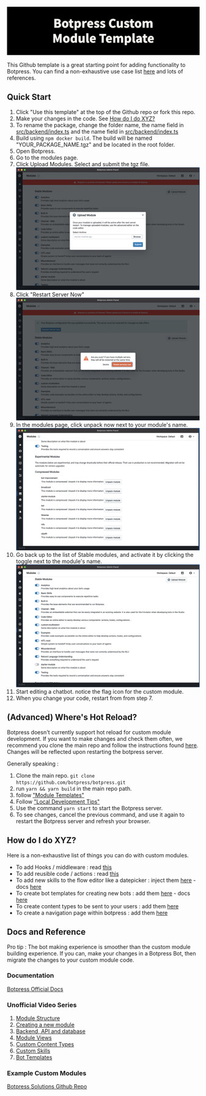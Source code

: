 
![Botpress Custom Module Template](readme-banner.png)


This Github template is a great starting point for adding functionality to Botpress. You can find a non-exhaustive use case list [here](#how-do-i-do-xyz?) and lots of references.

## Quick Start 

1. Click "Use this template" at the top of the Github repo or fork this repo.
2. Make your changes in the code. See [How do I do XYZ?](#how-do-i-do-xyz?)
3. To rename the package, change the folder name, the name field in [src/backend/index.ts](src/backend/index.ts) and the name field in [src/backend/index.ts](src/backend/index.ts)
4. Build using ``npm docker build``. The build will be named "YOUR_PACKAGE_NAME.tgz" and be located in the root folder.
5. Open Botpress.
6. Go to the modules page.
7. Click Upload Modules. Select and submit the tgz file. ![](1.png)
8. Click "Restart Server Now" ![](2.png)
9. In the modules page, click unpack now next to your module's name. ![](3.png)
10. Go back up to the list of Stable modules, and activate it by clicking the toggle next to the module's name. ![](4.png)
11. Start editing a chatbot. notice the flag icon for the custom module.
12. When you change your code, restart from from step 7.


## (Advanced) Where's Hot Reload?
Botpress doesn't currently support hot reload for custom module development. If you want to make changes and check them often, we recommend you clone the main repo and follow the instructions found [here](https://botpress.com/docs/building-chatbots/developers/custom-modules#local-development-tips). Changes will be reflected upon restarting the botpress server.

Generally speaking : 
1) Clone the main repo. ``git clone https://github.com/botpress/botpress.git``
2) run ``yarn && yarn build`` in the main repo path.
3) follow ["Module Templates"](https://botpress.com/docs/building-chatbots/developers/custom-modules#module-templates)
4) Follow ["Local Development Tips"](https://botpress.com/docs/building-chatbots/developers/custom-modules#local-development-tips)
5) Use the command ``yarn start`` to start the Botpress server.
6) To see changes, cancel the previous command, and use it again to restart the Botpress server and refresh your browser.

## How do I do XYZ? 

Here is a non-exhaustive list of things you can do with custom modules.

- To add Hooks / middleware : read [this](src/hooks/README.md)
- To add reusible code / actions : read [this](src/actions/README.md)
- To add new skills to the flow editor like a datepicker : inject them [here](src/backend/index.ts) - docs [here](https://botpress.com/docs/building-chatbots/developers/custom-modules#skills)  
- To create bot templates for creating new bots : add them [here](src/bot-templates/) - docs [here](https://botpress.com/docs/building-chatbots/developers/custom-modules#bottemplates)
- To create content types to be sent to your users : add them [here](src/views/lite/)
- To create a navigation page within botpress : add them [here](src/views/full/index.jsx)


## Docs and Reference 

Pro tip : 
The bot making experience is smoother than the custom module building experience. If you can, make your changes in a Botpress Bot, then migrate the changes to your custom module code. 

### Documentation
[Botpress Official Docs](https://botpress.com/docs/building-chatbots/developers/custom-modules)

### Unofficial Video Series
1) [Module Structure](https://share.descript.com/view/F7HWNQVbpEX)
2) [Creating a new module](https://share.descript.com/view/t5iYzfqHrJu)
3) [Backend, API and database](https://share.descript.com/view/C6uaCVLx5wI)
4) [Module Views](https://share.descript.com/view/5FdZBxlzrEe)
5) [Custom Content Types](https://share.descript.com/view/Bz382dj6EFG)
6) [Custom Skills](https://share.descript.com/view/dDOkVlvTaoT)
7) [Bot Templates](https://share.descript.com/view/b6OAuV8C86E)

### Example Custom Modules
[Botpress Solutions Github Repo](https://github.com/botpress/solutions/tree/master/custom%20modules)